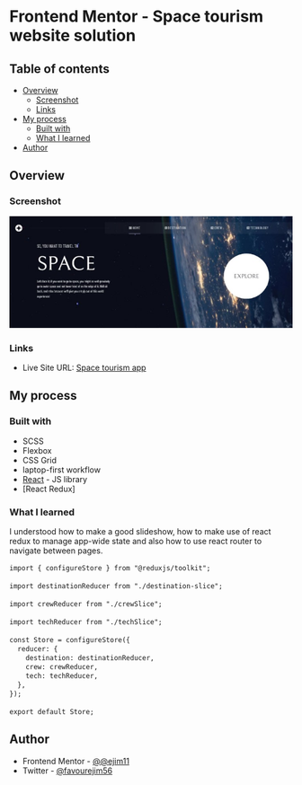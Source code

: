 # Frontend Mentor - Space tourism website solution

## Table of contents

- [Overview](#overview)
  - [Screenshot](#screenshot)
  - [Links](#links)
- [My process](#my-process)
  - [Built with](#built-with)
  - [What I learned](#what-i-learned)
- [Author](#author)

## Overview

### Screenshot

![](./src/assets/Screenshot.jpg)

### Links

- Live Site URL: [Space tourism app](https://space-tourism-app.web.app)

## My process

### Built with

- SCSS
- Flexbox
- CSS Grid
- laptop-first workflow
- [React](https://reactjs.org/) - JS library
- [React Redux]

### What I learned

I understood how to make a good slideshow, how to make use of react redux to manage app-wide state and also how to use react router to navigate between pages.

```react redux
import { configureStore } from "@reduxjs/toolkit";

import destinationReducer from "./destination-slice";

import crewReducer from "./crewSlice";

import techReducer from "./techSlice";

const Store = configureStore({
  reducer: {
    destination: destinationReducer,
    crew: crewReducer,
    tech: techReducer,
  },
});

export default Store;
```

## Author

- Frontend Mentor - [@@ejim11](https://www.frontendmentor.io/profile/@ejim11)
- Twitter - [@favourejim56](https://www.twitter.com/@favourejim56)
